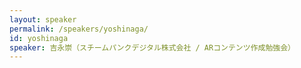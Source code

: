 ```yaml
---
layout: speaker
permalink: /speakers/yoshinaga/
id: yoshinaga
speaker: 吉永崇（スチームパンクデジタル株式会社 / ARコンテンツ作成勉強会）
---
```

